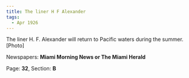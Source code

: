 ```yaml
---  
title: The liner H F Alexander  
tags:  
  - Apr 1926  
---  
```

  
The liner H. F. Alexander will return to Pacific waters during the summer. [Photo]  
  
Newspapers: **Miami Morning News or The Miami Herald**  
  
Page: **32**, Section: **B** 

